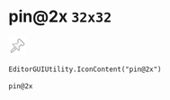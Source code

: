 # pin@2x `32x32`
<img src="/img/pin@2x.png" width=32 height=32>

``` CSharp
EditorGUIUtility.IconContent("pin@2x")
```
```
pin@2x
```
